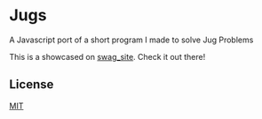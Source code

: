 # Jugs
A Javascript port of a short program I made to solve Jug Problems

This is a showcased on [swag_site](https://swag31415.github.io/Portfolio/). Check it out there!

## License
[MIT](https://choosealicense.com/licenses/mit/)
